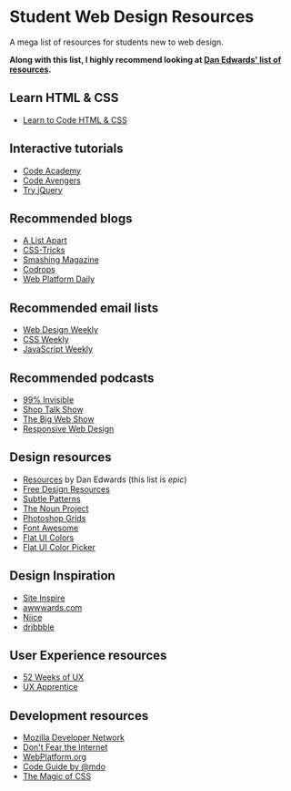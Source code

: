 Student Web Design Resources
=================

A mega list of resources for students new to web design.

**Along with this list, I highly recommend looking at [Dan Edwards' list of resources](https://medium.com/@de/resources-799d16952a56).**

## Learn HTML & CSS

- [Learn to Code HTML & CSS](http://learn.shayhowe.com/html-css/)

## Interactive tutorials

- [Code Academy](http://www.codecademy.com)
- [Code Avengers](http://www.codeavengers.com/)
- [Try jQuery](http://try.jquery.com/)

## Recommended blogs

- [A List Apart](http://alistapart.com/)
- [CSS-Tricks](http://css-tricks.com/)
- [Smashing Magazine](http://www.smashingmagazine.com/)
- [Codrops](http://tympanus.net/codrops/)
- [Web Platform Daily](http://webplatformdaily.org/)

## Recommended email lists

- [Web Design Weekly](http://web-design-weekly.com/)
- [CSS Weekly](http://css-weekly.com/)
- [JavaScript Weekly](http://javascriptweekly.com/)

## Recommended podcasts

- [99% Invisible](http://99percentinvisible.org/)
- [Shop Talk Show](http://shoptalkshow.com/)
- [The Big Web Show](http://5by5.tv/bigwebshow)
- [Responsive Web Design](http://responsivewebdesign.com/podcast/)

## Design resources

- [Resources](https://medium.com/@de/resources-799d16952a56) by Dan Edwards (this list is *epic*)
- [Free Design Resources](https://medium.com/@ingojoseph/free-design-resources-187bb30cc762)
- [Subtle Patterns](http://subtlepatterns.com/)
- [The Noun Project](http://thenounproject.com/)
- [Photoshop Grids](http://www.ravelrumba.com/photoshop-grids/)
- [Font Awesome](http://fortawesome.github.io/Font-Awesome/)
- [Flat UI Colors](http://flatuicolors.com/)
- [Flat UI Color Picker](http://www.flatuicolorpicker.com/)

## Design Inspiration

- [Site Inspire](http://www.siteinspire.com/)
- [awwwards.com](http://www.awwwards.com/)
- [Niice](https://niice.co/)
- [dribbble](https://dribbble.com/)

## User Experience resources

- [52 Weeks of UX](http://52weeksofux.com/)
- [UX Apprentice](http://www.uxapprentice.com/)

## Development resources

- [Mozilla Developer Network](https://developer.mozilla.org/en-US/)
- [Don't Fear the Internet](http://www.dontfeartheinternet.com/)
- [WebPlatform.org](http://www.webplatform.org/)
- [Code Guide by @mdo](http://codeguide.co/)
- [The Magic of CSS](http://adamschwartz.co/magic-of-css/)
